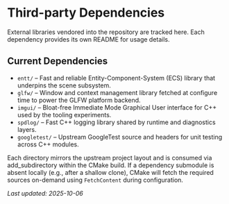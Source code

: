 # Third-party Dependencies

External libraries vendored into the repository are tracked here. Each dependency provides its own README for usage details.

## Current Dependencies
- `entt/` – Fast and reliable Entity-Component-System (ECS) library that underpins the scene subsystem.
- `glfw/` – Window and context management library fetched at configure time to power the GLFW platform backend.
- `imgui/` – Bloat-free Immediate Mode Graphical User interface for C++ used by the tooling experiments.
- `spdlog/` – Fast C++ logging library shared by runtime and diagnostics layers.
- `googletest/` – Upstream GoogleTest source and headers for unit testing across C++ modules.

Each directory mirrors the upstream project layout and is consumed via add_subdirectory within the CMake build.
If a dependency submodule is absent locally (e.g., after a shallow clone), CMake will fetch the required sources
on-demand using `FetchContent` during configuration.

_Last updated: 2025-10-06_
